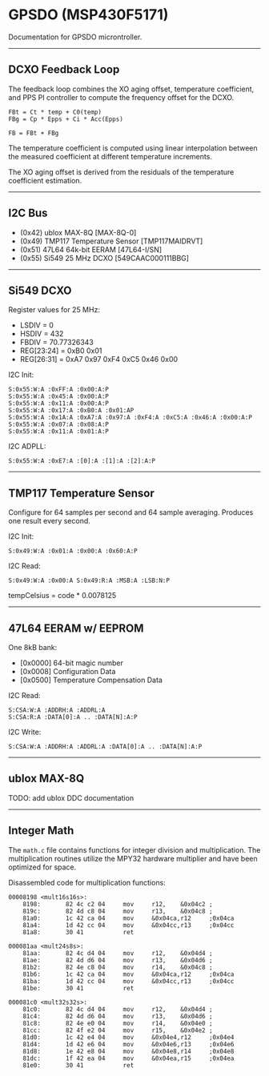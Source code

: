 # GPSDO (MSP430F5171)

Documentation for GPSDO microntroller.

---
## DCXO Feedback Loop

The feedback loop combines the XO aging offset, temperature coefficient, and PPS PI controller to compute the frequency offset for the DCXO.

```
FBt = Ct * temp + C0(temp)
FBg = Cp * Epps + Ci * Acc(Epps)

FB = FBt + FBg
```

The temperature coefficient is computed using linear interpolation between the measured coefficient at different temperature increments.

The XO aging offset is derived from the residuals of the temperature coefficient estimation.

---
## I2C Bus

- (0x42) ublox MAX-8Q [MAX-8Q-0]
- (0x49) TMP117 Temperature Sensor [TMP117MAIDRVT]
- (0x51) 47L64 64k-bit EERAM [47L64-I/SN]
- (0x55) Si549 25 MHz DCXO [549CAAC000111BBG]

---
## Si549 DCXO

Register values for 25 MHz:
- LSDIV = 0
- HSDIV = 432
- FBDIV = 70.77326343
- REG[23:24] = 0xB0 0x01
- REG[26:31] = 0xA7 0x97 0xF4 0xC5 0x46 0x00

I2C Init:
```
S:0x55:W:A :0xFF:A :0x00:A:P
S:0x55:W:A :0x45:A :0x00:A:P
S:0x55:W:A :0x11:A :0x00:A:P
S:0x55:W:A :0x17:A :0xB0:A :0x01:AP
S:0x55:W:A :0x1A:A :0xA7:A :0x97:A :0xF4:A :0xC5:A :0x46:A :0x00:A:P
S:0x55:W:A :0x07:A :0x08:A:P
S:0x55:W:A :0x11:A :0x01:A:P
```

I2C ADPLL:
```
S:0x55:W:A :0xE7:A :[0]:A :[1]:A :[2]:A:P
```

---
## TMP117 Temperature Sensor

Configure for 64 samples per second and 64 sample averaging. Produces one result every second.

I2C Init:
```
S:0x49:W:A :0x01:A :0x00:A :0x60:A:P
```

I2C Read:
```
S:0x49:W:A :0x00:A S:0x49:R:A :MSB:A :LSB:N:P
```

tempCelsius = code * 0.0078125

---
## 47L64 EERAM w/ EEPROM

One 8kB bank:
- [0x0000] 64-bit magic number
- [0x0008] Configuration Data
- [0x0500] Temperature Compensation Data

I2C Read:
```
S:CSA:W:A :ADDRH:A :ADDRL:A
S:CSA:R:A :DATA[0]:A .. :DATA[N]:A:P
```

I2C Write:
```
S:CSA:W:A :ADDRH:A :ADDRL:A :DATA[0]:A .. :DATA[N]:A:P
```

---
## ublox MAX-8Q

TODO: add ublox DDC documentation

---
## Integer Math

The `math.c` file contains functions for integer division and multiplication.  The multiplication routines utilize the MPY32 hardware multiplier and have been optimized for space.

Disassembled code for multiplication functions:

```
00008198 <mult16s16s>:
    8198:       82 4c c2 04     mov     r12,    &0x04c2 ;
    819c:       82 4d c8 04     mov     r13,    &0x04c8 ;
    81a0:       1c 42 ca 04     mov     &0x04ca,r12     ;0x04ca
    81a4:       1d 42 cc 04     mov     &0x04cc,r13     ;0x04cc
    81a8:       30 41           ret                     

000081aa <mult24s8s>:
    81aa:       82 4c d4 04     mov     r12,    &0x04d4 ;
    81ae:       82 4d d6 04     mov     r13,    &0x04d6 ;
    81b2:       82 4e c8 04     mov     r14,    &0x04c8 ;
    81b6:       1c 42 ca 04     mov     &0x04ca,r12     ;0x04ca
    81ba:       1d 42 cc 04     mov     &0x04cc,r13     ;0x04cc
    81be:       30 41           ret                     

000081c0 <mult32s32s>:
    81c0:       82 4c d4 04     mov     r12,    &0x04d4 ;
    81c4:       82 4d d6 04     mov     r13,    &0x04d6 ;
    81c8:       82 4e e0 04     mov     r14,    &0x04e0 ;
    81cc:       82 4f e2 04     mov     r15,    &0x04e2 ;
    81d0:       1c 42 e4 04     mov     &0x04e4,r12     ;0x04e4
    81d4:       1d 42 e6 04     mov     &0x04e6,r13     ;0x04e6
    81d8:       1e 42 e8 04     mov     &0x04e8,r14     ;0x04e8
    81dc:       1f 42 ea 04     mov     &0x04ea,r15     ;0x04ea
    81e0:       30 41           ret
```
